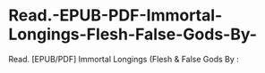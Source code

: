 # Read.-EPUB-PDF-Immortal-Longings-Flesh-False-Gods-By-
Read. [EPUB/PDF] Immortal Longings (Flesh &amp; False Gods By :
